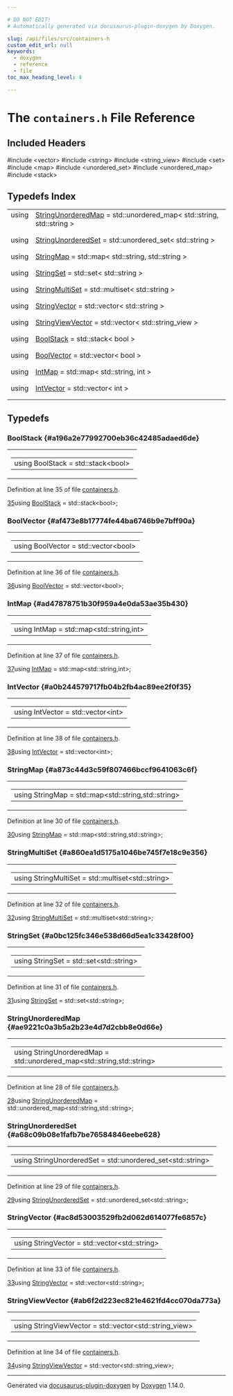 ```yaml
---

# DO NOT EDIT!
# Automatically generated via docusaurus-plugin-doxygen by Doxygen.

slug: /api/files/src/containers-h
custom_edit_url: null
keywords:
  - doxygen
  - reference
  - file
toc_max_heading_level: 4

---
```


<div class="doxyPage">

# The `containers.h` File Reference



## Included Headers

<div class="doxyIncludesList">#include &lt;vector&gt;
#include &lt;string&gt;
#include &lt;string_view&gt;
#include &lt;set&gt;
#include &lt;map&gt;
#include &lt;unordered_set&gt;
#include &lt;unordered_map&gt;
#include &lt;stack&gt;
</div>

## Typedefs Index

<table class="doxyMembersIndex">

<tr class="doxyMemberIndexItem">
<td class="doxyMemberIndexItemType" align="left" valign="top">using</td>
<td class="doxyMemberIndexItemName" align="left" valign="top"><a href="#ae9221c0a3b5a2b23e4d7d2cbb8e0d66e">StringUnorderedMap</a> = std::unordered_map&lt; std::string, std::string &gt;</td>
</tr>
<tr class="doxyMemberIndexDescription">
<td class="doxyMemberIndexDescriptionLeft"></td>
<td class="doxyMemberIndexDescriptionRight">
</td>
</tr>
<tr class="doxyMemberIndexSeparator">
<td class="doxyMemberIndexSeparator" colspan="2"></td>
</tr>

<tr class="doxyMemberIndexItem">
<td class="doxyMemberIndexItemType" align="left" valign="top">using</td>
<td class="doxyMemberIndexItemName" align="left" valign="top"><a href="#a68c09b08e1fafb7be76584846eebe628">StringUnorderedSet</a> = std::unordered_set&lt; std::string &gt;</td>
</tr>
<tr class="doxyMemberIndexDescription">
<td class="doxyMemberIndexDescriptionLeft"></td>
<td class="doxyMemberIndexDescriptionRight">
</td>
</tr>
<tr class="doxyMemberIndexSeparator">
<td class="doxyMemberIndexSeparator" colspan="2"></td>
</tr>

<tr class="doxyMemberIndexItem">
<td class="doxyMemberIndexItemType" align="left" valign="top">using</td>
<td class="doxyMemberIndexItemName" align="left" valign="top"><a href="#a873c44d3c59f807466bccf9641063c6f">StringMap</a> = std::map&lt; std::string, std::string &gt;</td>
</tr>
<tr class="doxyMemberIndexDescription">
<td class="doxyMemberIndexDescriptionLeft"></td>
<td class="doxyMemberIndexDescriptionRight">
</td>
</tr>
<tr class="doxyMemberIndexSeparator">
<td class="doxyMemberIndexSeparator" colspan="2"></td>
</tr>

<tr class="doxyMemberIndexItem">
<td class="doxyMemberIndexItemType" align="left" valign="top">using</td>
<td class="doxyMemberIndexItemName" align="left" valign="top"><a href="#a0bc125fc346e538d66d5ea1c33428f00">StringSet</a> = std::set&lt; std::string &gt;</td>
</tr>
<tr class="doxyMemberIndexDescription">
<td class="doxyMemberIndexDescriptionLeft"></td>
<td class="doxyMemberIndexDescriptionRight">
</td>
</tr>
<tr class="doxyMemberIndexSeparator">
<td class="doxyMemberIndexSeparator" colspan="2"></td>
</tr>

<tr class="doxyMemberIndexItem">
<td class="doxyMemberIndexItemType" align="left" valign="top">using</td>
<td class="doxyMemberIndexItemName" align="left" valign="top"><a href="#a860ea1d5175a1046be745f7e18c9e356">StringMultiSet</a> = std::multiset&lt; std::string &gt;</td>
</tr>
<tr class="doxyMemberIndexDescription">
<td class="doxyMemberIndexDescriptionLeft"></td>
<td class="doxyMemberIndexDescriptionRight">
</td>
</tr>
<tr class="doxyMemberIndexSeparator">
<td class="doxyMemberIndexSeparator" colspan="2"></td>
</tr>

<tr class="doxyMemberIndexItem">
<td class="doxyMemberIndexItemType" align="left" valign="top">using</td>
<td class="doxyMemberIndexItemName" align="left" valign="top"><a href="#ac8d53003529fb2d062d614077fe6857c">StringVector</a> = std::vector&lt; std::string &gt;</td>
</tr>
<tr class="doxyMemberIndexDescription">
<td class="doxyMemberIndexDescriptionLeft"></td>
<td class="doxyMemberIndexDescriptionRight">
</td>
</tr>
<tr class="doxyMemberIndexSeparator">
<td class="doxyMemberIndexSeparator" colspan="2"></td>
</tr>

<tr class="doxyMemberIndexItem">
<td class="doxyMemberIndexItemType" align="left" valign="top">using</td>
<td class="doxyMemberIndexItemName" align="left" valign="top"><a href="#ab6f2d223ec821e4621fd4cc070da773a">StringViewVector</a> = std::vector&lt; std::string_view &gt;</td>
</tr>
<tr class="doxyMemberIndexDescription">
<td class="doxyMemberIndexDescriptionLeft"></td>
<td class="doxyMemberIndexDescriptionRight">
</td>
</tr>
<tr class="doxyMemberIndexSeparator">
<td class="doxyMemberIndexSeparator" colspan="2"></td>
</tr>

<tr class="doxyMemberIndexItem">
<td class="doxyMemberIndexItemType" align="left" valign="top">using</td>
<td class="doxyMemberIndexItemName" align="left" valign="top"><a href="#a196a2e77992700eb36c42485adaed6de">BoolStack</a> = std::stack&lt; bool &gt;</td>
</tr>
<tr class="doxyMemberIndexDescription">
<td class="doxyMemberIndexDescriptionLeft"></td>
<td class="doxyMemberIndexDescriptionRight">
</td>
</tr>
<tr class="doxyMemberIndexSeparator">
<td class="doxyMemberIndexSeparator" colspan="2"></td>
</tr>

<tr class="doxyMemberIndexItem">
<td class="doxyMemberIndexItemType" align="left" valign="top">using</td>
<td class="doxyMemberIndexItemName" align="left" valign="top"><a href="#af473e8b17774fe44ba6746b9e7bff90a">BoolVector</a> = std::vector&lt; bool &gt;</td>
</tr>
<tr class="doxyMemberIndexDescription">
<td class="doxyMemberIndexDescriptionLeft"></td>
<td class="doxyMemberIndexDescriptionRight">
</td>
</tr>
<tr class="doxyMemberIndexSeparator">
<td class="doxyMemberIndexSeparator" colspan="2"></td>
</tr>

<tr class="doxyMemberIndexItem">
<td class="doxyMemberIndexItemType" align="left" valign="top">using</td>
<td class="doxyMemberIndexItemName" align="left" valign="top"><a href="#ad47878751b30f959a4e0da53ae35b430">IntMap</a> = std::map&lt; std::string, int &gt;</td>
</tr>
<tr class="doxyMemberIndexDescription">
<td class="doxyMemberIndexDescriptionLeft"></td>
<td class="doxyMemberIndexDescriptionRight">
</td>
</tr>
<tr class="doxyMemberIndexSeparator">
<td class="doxyMemberIndexSeparator" colspan="2"></td>
</tr>

<tr class="doxyMemberIndexItem">
<td class="doxyMemberIndexItemType" align="left" valign="top">using</td>
<td class="doxyMemberIndexItemName" align="left" valign="top"><a href="#a0b244579717fb04b2fb4ac89ee2f0f35">IntVector</a> = std::vector&lt; int &gt;</td>
</tr>
<tr class="doxyMemberIndexDescription">
<td class="doxyMemberIndexDescriptionLeft"></td>
<td class="doxyMemberIndexDescriptionRight">
</td>
</tr>
<tr class="doxyMemberIndexSeparator">
<td class="doxyMemberIndexSeparator" colspan="2"></td>
</tr>

</table>


<div class="doxySectionDef">

## Typedefs

### BoolStack {#a196a2e77992700eb36c42485adaed6de}

<div class="doxyMemberItem">
<div class="doxyMemberProto">
<table class="doxyMemberLabels">
<tr class="doxyMemberLabels">
<td class="doxyMemberLabelsLeft">
<table class="doxyMemberName">
<tr>
<td class="doxyMemberName">using BoolStack =  std::stack&lt;bool&gt;</td>
</tr>
</table>
</td>
</tr>
</table>
</div>
<div class="doxyMemberDoc">



<p>Definition at line 35 of file <a href="/web-doxygen/docs/api/files/src/containers-h">containers.h</a>.</p>


<div class="doxyProgramListing">

<div class="doxyCodeLine"><span class="doxyLineNumber"><a href="#a196a2e77992700eb36c42485adaed6de">35</a></span><span class="doxyLineContent"><span class="doxyHighlightKeyword">using </span><span class="doxyHighlight"><a href="#a196a2e77992700eb36c42485adaed6de">BoolStack</a>          = std::stack&lt;bool&gt;;</span></span></div>

</div>

</div>
</div>

### BoolVector {#af473e8b17774fe44ba6746b9e7bff90a}

<div class="doxyMemberItem">
<div class="doxyMemberProto">
<table class="doxyMemberLabels">
<tr class="doxyMemberLabels">
<td class="doxyMemberLabelsLeft">
<table class="doxyMemberName">
<tr>
<td class="doxyMemberName">using BoolVector =  std::vector&lt;bool&gt;</td>
</tr>
</table>
</td>
</tr>
</table>
</div>
<div class="doxyMemberDoc">



<p>Definition at line 36 of file <a href="/web-doxygen/docs/api/files/src/containers-h">containers.h</a>.</p>


<div class="doxyProgramListing">

<div class="doxyCodeLine"><span class="doxyLineNumber"><a href="#af473e8b17774fe44ba6746b9e7bff90a">36</a></span><span class="doxyLineContent"><span class="doxyHighlightKeyword">using </span><span class="doxyHighlight"><a href="#af473e8b17774fe44ba6746b9e7bff90a">BoolVector</a>         = std::vector&lt;bool&gt;;</span></span></div>

</div>

</div>
</div>

### IntMap {#ad47878751b30f959a4e0da53ae35b430}

<div class="doxyMemberItem">
<div class="doxyMemberProto">
<table class="doxyMemberLabels">
<tr class="doxyMemberLabels">
<td class="doxyMemberLabelsLeft">
<table class="doxyMemberName">
<tr>
<td class="doxyMemberName">using IntMap =  std::map&lt;std::string,int&gt;</td>
</tr>
</table>
</td>
</tr>
</table>
</div>
<div class="doxyMemberDoc">



<p>Definition at line 37 of file <a href="/web-doxygen/docs/api/files/src/containers-h">containers.h</a>.</p>


<div class="doxyProgramListing">

<div class="doxyCodeLine"><span class="doxyLineNumber"><a href="#ad47878751b30f959a4e0da53ae35b430">37</a></span><span class="doxyLineContent"><span class="doxyHighlightKeyword">using </span><span class="doxyHighlight"><a href="#ad47878751b30f959a4e0da53ae35b430">IntMap</a>             = std::map&lt;std::string,int&gt;;</span></span></div>

</div>

</div>
</div>

### IntVector {#a0b244579717fb04b2fb4ac89ee2f0f35}

<div class="doxyMemberItem">
<div class="doxyMemberProto">
<table class="doxyMemberLabels">
<tr class="doxyMemberLabels">
<td class="doxyMemberLabelsLeft">
<table class="doxyMemberName">
<tr>
<td class="doxyMemberName">using IntVector =  std::vector&lt;int&gt;</td>
</tr>
</table>
</td>
</tr>
</table>
</div>
<div class="doxyMemberDoc">



<p>Definition at line 38 of file <a href="/web-doxygen/docs/api/files/src/containers-h">containers.h</a>.</p>


<div class="doxyProgramListing">

<div class="doxyCodeLine"><span class="doxyLineNumber"><a href="#a0b244579717fb04b2fb4ac89ee2f0f35">38</a></span><span class="doxyLineContent"><span class="doxyHighlightKeyword">using </span><span class="doxyHighlight"><a href="#a0b244579717fb04b2fb4ac89ee2f0f35">IntVector</a>          = std::vector&lt;int&gt;;</span></span></div>

</div>

</div>
</div>

### StringMap {#a873c44d3c59f807466bccf9641063c6f}

<div class="doxyMemberItem">
<div class="doxyMemberProto">
<table class="doxyMemberLabels">
<tr class="doxyMemberLabels">
<td class="doxyMemberLabelsLeft">
<table class="doxyMemberName">
<tr>
<td class="doxyMemberName">using StringMap =  std::map&lt;std::string,std::string&gt;</td>
</tr>
</table>
</td>
</tr>
</table>
</div>
<div class="doxyMemberDoc">



<p>Definition at line 30 of file <a href="/web-doxygen/docs/api/files/src/containers-h">containers.h</a>.</p>


<div class="doxyProgramListing">

<div class="doxyCodeLine"><span class="doxyLineNumber"><a href="#a873c44d3c59f807466bccf9641063c6f">30</a></span><span class="doxyLineContent"><span class="doxyHighlightKeyword">using </span><span class="doxyHighlight"><a href="#a873c44d3c59f807466bccf9641063c6f">StringMap</a>          = std::map&lt;std::string,std::string&gt;;</span></span></div>

</div>

</div>
</div>

### StringMultiSet {#a860ea1d5175a1046be745f7e18c9e356}

<div class="doxyMemberItem">
<div class="doxyMemberProto">
<table class="doxyMemberLabels">
<tr class="doxyMemberLabels">
<td class="doxyMemberLabelsLeft">
<table class="doxyMemberName">
<tr>
<td class="doxyMemberName">using StringMultiSet =  std::multiset&lt;std::string&gt;</td>
</tr>
</table>
</td>
</tr>
</table>
</div>
<div class="doxyMemberDoc">



<p>Definition at line 32 of file <a href="/web-doxygen/docs/api/files/src/containers-h">containers.h</a>.</p>


<div class="doxyProgramListing">

<div class="doxyCodeLine"><span class="doxyLineNumber"><a href="#a860ea1d5175a1046be745f7e18c9e356">32</a></span><span class="doxyLineContent"><span class="doxyHighlightKeyword">using </span><span class="doxyHighlight"><a href="#a860ea1d5175a1046be745f7e18c9e356">StringMultiSet</a>     = std::multiset&lt;std::string&gt;;</span></span></div>

</div>

</div>
</div>

### StringSet {#a0bc125fc346e538d66d5ea1c33428f00}

<div class="doxyMemberItem">
<div class="doxyMemberProto">
<table class="doxyMemberLabels">
<tr class="doxyMemberLabels">
<td class="doxyMemberLabelsLeft">
<table class="doxyMemberName">
<tr>
<td class="doxyMemberName">using StringSet =  std::set&lt;std::string&gt;</td>
</tr>
</table>
</td>
</tr>
</table>
</div>
<div class="doxyMemberDoc">



<p>Definition at line 31 of file <a href="/web-doxygen/docs/api/files/src/containers-h">containers.h</a>.</p>


<div class="doxyProgramListing">

<div class="doxyCodeLine"><span class="doxyLineNumber"><a href="#a0bc125fc346e538d66d5ea1c33428f00">31</a></span><span class="doxyLineContent"><span class="doxyHighlightKeyword">using </span><span class="doxyHighlight"><a href="#a0bc125fc346e538d66d5ea1c33428f00">StringSet</a>          = std::set&lt;std::string&gt;;</span></span></div>

</div>

</div>
</div>

### StringUnorderedMap {#ae9221c0a3b5a2b23e4d7d2cbb8e0d66e}

<div class="doxyMemberItem">
<div class="doxyMemberProto">
<table class="doxyMemberLabels">
<tr class="doxyMemberLabels">
<td class="doxyMemberLabelsLeft">
<table class="doxyMemberName">
<tr>
<td class="doxyMemberName">using StringUnorderedMap =  std::unordered_map&lt;std::string,std::string&gt;</td>
</tr>
</table>
</td>
</tr>
</table>
</div>
<div class="doxyMemberDoc">



<p>Definition at line 28 of file <a href="/web-doxygen/docs/api/files/src/containers-h">containers.h</a>.</p>


<div class="doxyProgramListing">

<div class="doxyCodeLine"><span class="doxyLineNumber"><a href="#ae9221c0a3b5a2b23e4d7d2cbb8e0d66e">28</a></span><span class="doxyLineContent"><span class="doxyHighlightKeyword">using </span><span class="doxyHighlight"><a href="#ae9221c0a3b5a2b23e4d7d2cbb8e0d66e">StringUnorderedMap</a> = std::unordered_map&lt;std::string,std::string&gt;;</span></span></div>

</div>

</div>
</div>

### StringUnorderedSet {#a68c09b08e1fafb7be76584846eebe628}

<div class="doxyMemberItem">
<div class="doxyMemberProto">
<table class="doxyMemberLabels">
<tr class="doxyMemberLabels">
<td class="doxyMemberLabelsLeft">
<table class="doxyMemberName">
<tr>
<td class="doxyMemberName">using StringUnorderedSet =  std::unordered_set&lt;std::string&gt;</td>
</tr>
</table>
</td>
</tr>
</table>
</div>
<div class="doxyMemberDoc">



<p>Definition at line 29 of file <a href="/web-doxygen/docs/api/files/src/containers-h">containers.h</a>.</p>


<div class="doxyProgramListing">

<div class="doxyCodeLine"><span class="doxyLineNumber"><a href="#a68c09b08e1fafb7be76584846eebe628">29</a></span><span class="doxyLineContent"><span class="doxyHighlightKeyword">using </span><span class="doxyHighlight"><a href="#a68c09b08e1fafb7be76584846eebe628">StringUnorderedSet</a> = std::unordered_set&lt;std::string&gt;;</span></span></div>

</div>

</div>
</div>

### StringVector {#ac8d53003529fb2d062d614077fe6857c}

<div class="doxyMemberItem">
<div class="doxyMemberProto">
<table class="doxyMemberLabels">
<tr class="doxyMemberLabels">
<td class="doxyMemberLabelsLeft">
<table class="doxyMemberName">
<tr>
<td class="doxyMemberName">using StringVector =  std::vector&lt;std::string&gt;</td>
</tr>
</table>
</td>
</tr>
</table>
</div>
<div class="doxyMemberDoc">



<p>Definition at line 33 of file <a href="/web-doxygen/docs/api/files/src/containers-h">containers.h</a>.</p>


<div class="doxyProgramListing">

<div class="doxyCodeLine"><span class="doxyLineNumber"><a href="#ac8d53003529fb2d062d614077fe6857c">33</a></span><span class="doxyLineContent"><span class="doxyHighlightKeyword">using </span><span class="doxyHighlight"><a href="#ac8d53003529fb2d062d614077fe6857c">StringVector</a>       = std::vector&lt;std::string&gt;;</span></span></div>

</div>

</div>
</div>

### StringViewVector {#ab6f2d223ec821e4621fd4cc070da773a}

<div class="doxyMemberItem">
<div class="doxyMemberProto">
<table class="doxyMemberLabels">
<tr class="doxyMemberLabels">
<td class="doxyMemberLabelsLeft">
<table class="doxyMemberName">
<tr>
<td class="doxyMemberName">using StringViewVector =  std::vector&lt;std::string_view&gt;</td>
</tr>
</table>
</td>
</tr>
</table>
</div>
<div class="doxyMemberDoc">



<p>Definition at line 34 of file <a href="/web-doxygen/docs/api/files/src/containers-h">containers.h</a>.</p>


<div class="doxyProgramListing">

<div class="doxyCodeLine"><span class="doxyLineNumber"><a href="#ab6f2d223ec821e4621fd4cc070da773a">34</a></span><span class="doxyLineContent"><span class="doxyHighlightKeyword">using </span><span class="doxyHighlight"><a href="#ab6f2d223ec821e4621fd4cc070da773a">StringViewVector</a>   = std::vector&lt;std::string_view&gt;;</span></span></div>

</div>

</div>
</div>

</div>

<hr/>

<p class="doxyGeneratedBy">Generated via <a href="https://github.com/xpack/docusaurus-plugin-doxygen">docusaurus-plugin-doxygen</a> by <a href="https://www.doxygen.nl">Doxygen</a> 1.14.0.</p>

</div>

